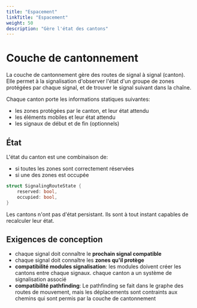 ```yaml
---
title: "Espacement"
linkTitle: "Espacement"
weight: 50
description: "Gère l'état des cantons"
---
```


# Couche de cantonnement

La couche de cantonnement gère des routes de signal à signal (canton).
Elle permet à la signalisation d'observer l'état d'un groupe
de zones protégées par chaque signal, et de trouver le signal
suivant dans la chaîne.

Chaque canton porte les informations statiques suivantes:
 - les zones protégées par le canton, et leur état attendu
 - les éléments mobiles et leur état attendu
 - les signaux de début et de fin (optionnels)

## État

L'état du canton est une combinaison de:
 - si toutes les zones sont correctement réservées
 - si une des zones est occupée

```rust
struct SignalingRouteState {
    reserved: bool,
    occupied: bool,
}
```

Les cantons n'ont pas d'état persistant. Ils sont à tout instant capables de recalculer leur état.

## Exigences de conception

 - chaque signal doit connaître le **prochain signal compatible**
 - chaque signal doit connaître les **zones qu'il protège**
 - **compatibilité modules signalisation**: les modules doivent créer les cantons entre chaque signaux. chaque canton a un système de signalisation associé
 - **compatibilité pathfinding**: Le pathfinding se fait dans le graphe des routes de mouvement, mais les déplacements sont contraints aux chemins qui sont permis par la couche de cantonnement